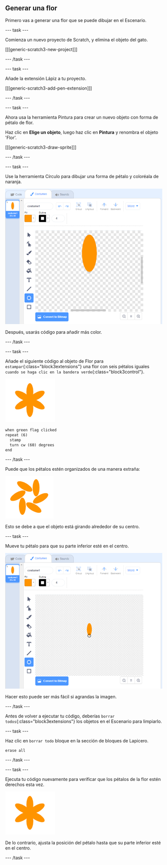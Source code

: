 ## Generar una flor

Primero vas a generar una flor que se puede dibujar en el Escenario.

\--- task \---

Comienza un nuevo proyecto de Scratch, y elimina el objeto del gato.

[[[generic-scratch3-new-project]]]

\--- /task \---

\--- task \---

Añade la extensión Lápiz a tu proyecto.

[[[generic-scratch3-add-pen-extension]]]

\--- /task \---

\--- task \---

Ahora usa la herramienta Pintura para crear un nuevo objeto con forma de pétalo de flor.

Haz clic en **Elige un objeto**, luego haz clic en **Pintura** y renombra el objeto 'Flor'.

[[[generic-scratch3-draw-sprite]]]

\--- /task \---

\--- task \---

Use la herramienta Círculo para dibujar una forma de pétalo y coloréala de naranja.

![captura de pantalla](images/flower-petal.png)

Después, usarás código para añadir más color.

\--- /task \---

\--- task \---

Añade el siguiente código al objeto de Flor para `estampar`{:class="block3extensions"} una flor con seis pétalos iguales `cuando se haga clic en la bandera verde`{:class="block3control"}.

![captura de pantalla](images/flower-6-straight.png)

```blocks3
when green flag clicked
repeat (6) 
  stamp
  turn cw (60) degrees
end
```

\--- /task \---

Puede que los pétalos estén organizados de una manera extraña:

![captura de pantalla](images/flower-6-offset.png)

Esto se debe a que el objeto está girando alrededor de su centro.

\--- task \---

Mueve tu pétalo para que su parte inferior esté en el centro.

![captura de pantalla](images/flower-crosshair-annotated.png)

Hacer esto puede ser más fácil si agrandas la imagen.

\--- /task \---

Antes de volver a ejecutar tu código, deberías `borrar todos`{:class="block3extensions"} los objetos en el Escenario para limpiarlo.

\--- task \---

Haz clic en `borrar todo` bloque en la sección de bloques de Lapicero.

```blocks3
erase all
```

\--- /task \---

\--- task \---

Ejecuta tu código nuevamente para verificar que los pétalos de la flor estén derechos esta vez.

![captura de pantalla](images/flower-6-straight.png)

De lo contrario, ajusta la posición del pétalo hasta que su parte inferior esté en el centro.

\--- /task \---